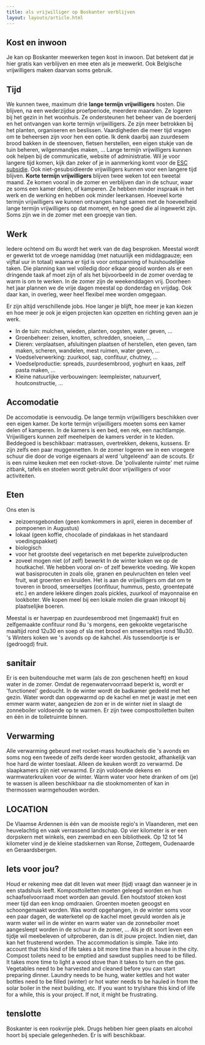 ```yaml
---
title: als vrijwilliger op Boskanter verblijven
layout: layouts/article.html
---
```

## Kost en inwoon
Je kan op Boskanter meewerken tegen kost in inwoon. Dat betekent dat je hier gratis kan verblijven en mee eten als je meewerkt.
Ook Belgische vrijwilligers maken daarvan soms gebruik.
## Tijd 
We kunnen twee, maximum drie **lange termijn vrijwilligers** hosten. Die blijven, na een wederzijdse proefperiode, meerdere maanden. Ze logeren bij het gezin in het woonhuis. Ze ondersteunen het beheer van de boerderij en het ontvangen van korte termijn vrijwilligers. Ze zijn meer betrokken bij het planten, organiseren en beslissen. Vaardigheden die meer tijd vragen om te beheersen zijn voor hen een optie. Ik denk daarbij aan zuurdesem brood bakken in de steenoven, fietsen herstellen, een eigen stukje van de tuin beheren, wilgenmandjes maken, ... Lange termijn vrijwilligers kunnen ook helpen bij de communicatie, website of administratie.
Wil je voor langere tijd komen, kijk dan zeker of je in aanmerking komt voor de [ESC subsidie](subsidy#ESC). Ook niet-gesubsidieerde vrijwilligers kunnen voor een langere tijd blijven.
**Korte termijn vrijwilligers** blijven twee weken tot een tweetal maand. Ze komen vooral in de zomer en verblijven dan in de schuur, waar ze soms een kamer delen, of kamperen. Ze hebben minder inspraak in het werk en de werking en hebben ook minder leerkansen. Hoeveel korte termijn vrijwilligers we kunnen ontvangen hangt samen met de hoeveelheid lange termijn vrijwilligers op dat moment, en hoe goed die al ingewerkt zijn. Soms zijn we in de zomer met een groepje van tien.
## Werk
Iedere ochtend om 8u wordt het werk van de dag besproken. Meestal wordt er gewerkt tot de vroege namiddag (met natuurlijk een middagpauze; een vijftal uur in totaal) waarna er tijd is voor ontspanning of huishoudelijke taken. Die planning kan wel volledig door elkaar geooid worden als er een dringende taak af moet zijn of als het bijvoorbeeld in de zomer overdag te warm is om te werken. In de zomer zijn de weekenddagen vrij. Doorheen het jaar plannen we de vrije dagen meestal op donderdag en vrijdag. Ook daar kan, in overleg, weer heel flexibel mee worden omgegaan.

Er zijn altijd verschillende jobs. Hoe langer je blijft, hoe meer je kan kiezen en hoe meer je ook je eigen projecten kan opzetten en richting geven aan je werk.
- In de tuin: mulchen, wieden, planten, oogsten, water geven, ...
- Groenbeheer: zeisen, knotten, schredden, snoeien, ...
- Dieren: verplaatsen, afsluitingen plaatsen of herstellen, eten geven, tam maken, scheren, wandelen, mest ruimen, water geven, ...
- Voedselverwerking: zuurkool, sap, confituur, chutney, ...
- Voedselproductie: spreads, zuurdesembrood, yoghurt en kaas, zelf pasta maken, ...
- Kleine natuurlijke verbouwingen: leempleister, natuurverf, houtconstructie, ...
## Accomodatie
De accomodatie is eenvoudig. 
De lange termijn vrijwilligers beschikken over een eigen kamer. De korte termijn vrijwilligers moeten soms een kamer delen of kamperen. 
In de kamers is een bed, een rek, een nachtlampje. Vrijwilligers kunnen zelf meehelpen de kamers verder in te kleden. 
Beddegoed is beschikbaar: matrassen, overtrekken, dekens, kussens. Er zijn zelfs een paar muggennetten.
In de zomer logeren we in een vroegere schuur die door de vorige eigenaars al werd 'uitgeleend' aan de scouts. Er is een ruime keuken met een rocket-stove. De 'polivalente ruimte' met ruime zitbank, tafels en stoelen wordt gebruikt door vrijwilligers of voor activiteiten.
## Eten
Ons eten is
- zeizoensgebonden (geen komkommers in april, eieren in december of pompoenen in Augustus)
- lokaal (geen koffie, chocolade of pindakaas in het standaard voedingspakket)
- biologisch
- voor het grootste deel vegetarisch en met beperkte zuivelproducten
- zoveel mogen niet (of zelf) bewerkt
In de winter koken we op de houtkachel.
We hebben vooral on- of zelf bewerkte voeding. We kopen wat basisprocuten in zoals olie, granen en peulvruchten en telen veel fruit, wat groenten en kruiden. Het is aan de vrijwilligers om dat om te toveren in brood, smeerseltjes (confituur, hummus, pesto, groentepaté etc.) en andere lekkere dingen zoals pickles, zuurkool of mayonnaise en lookboter. We kopen meel bij een lokale molen die graan inkoopt bij plaatselijke boeren.

Meestal is er haverpap en zuurdesembrood met (ingemaakt) fruit en zelfgemaakte confituur rond 8u 's morgens, een gekookte vegetarische maaltijd rond 12u30 en soep of sla met brood en smeerseltjes rond 18u30. 's Winters koken we 's avonds op de kahchel. Als tussendoortje is er (gedroogd) fruit.
## sanitair
Er is een buitendouche met warm (als de zon geschenen heeft) en koud water in de zomer. Omdat de regenwatervoorraad beperkt is, wordt er 'functioneel' gedoucht. In de winter wordt de badkamer gedeeld met het gezin. Water wordt dan opgewarmd op de kachel en met je wast je met een emmer warm water, aangezien de zon er in de winter niet in slaagt de zonneboiler voldoende op te warmen. 
Er zijn twee composttoiletten buiten en één in de toiletruimte binnen.
## Verwarming
Alle verwarming gebeurd met rocket-mass houtkachels die 's avonds en soms nog een tweede of zelfs derde keer worden gestookt, afhankelijk van hoe hard de winter toeslaat. Alleen de keuken wordt zo verwarmd. De slaapkamers zijn niet verwarmd. Er zijn voldoende dekens en warmwaterkruiken voor de winter. Warm water voor hete dranken of om (je) te wassen is alleen beschikbaar na die stookmomenten of kan in thermossen warmgehouden worden.
## LOCATION
De Vlaamse Ardennen is één van de mooiste regio's in Vlaanderen, met een heuvelachtig en vaak verrassend landschap. Op vier kilometer is er een dorpskern met winkels, een zwembad en een bibliotheek. Op 12 tot 14 kilometer vind je de kleine stadskernen van Ronse, Zottegem, Oudenaarde en Geraardsbergen.
## Iets voor jou?
Houd er rekening mee dat dit leven wat meer (tijd) vraagt dan wanneer je in een stadshuis leeft. Komposttoiletten moeten geleegd worden en hun schaafselvoorraad moet worden aan gevuld. Een houtstoof stoken kost meer tijd dan een knop omdraaien. Groenten moeten geoogst en schoongemaakt worden. Was wordt opgehangen, in de winter soms voor een paar dagen, de waterketel op de kachel moet gevuld worden als je warm water wil in de winter en warm water van de zonneboiler moet aangesleept worden in de schuur in de zomer, ... Als je dit soort leven een tijdje wil meebeleven of uitproberen, dan is dit jouw project. Indien niet, dan kan het frusterend worden.
The accommodation is simple. Take into account that this kind of life takes a bit more time than in a house in the city. Compost toilets need to be emptied and sawdust supplies need to be filled. It takes more time to light a wood stove than it takes to turn on the gas. Vegetables need to be harvested and cleaned before you can start preparing dinner. Laundry needs to be hung, water kettles and hot water bottles need to be filled (winter) or hot water needs to be hauled in from the solar boiler in the next building, etc. 
If you want to try/share this kind of life for a while, this is your project. If not, it might be frustrating.
## tenslotte
Boskanter is een rookvrije plek. Drugs hebben hier geen plaats en alcohol hoort bij speciale gelegenheden. 
Er is wifi beschikbaar.
